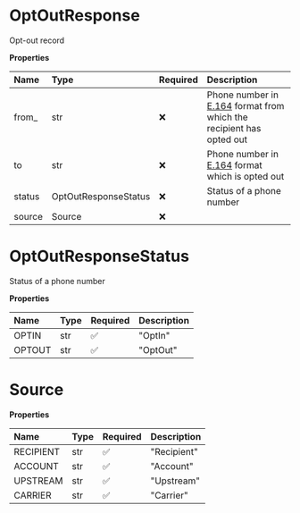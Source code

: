 # OptOutResponse

Opt-out record

**Properties**

| Name   | Type                 | Required | Description                                                                                                         |
| :----- | :------------------- | :------- | :------------------------------------------------------------------------------------------------------------------ |
| from\_ | str                  | ❌       | Phone number in [E.164](https://www.itu.int/rec/T-REC-E.164-201011-I) format from which the recipient has opted out |
| to     | str                  | ❌       | Phone number in [E.164](https://www.itu.int/rec/T-REC-E.164-201011-I) format which is opted out                     |
| status | OptOutResponseStatus | ❌       | Status of a phone number                                                                                            |
| source | Source               | ❌       |                                                                                                                     |

# OptOutResponseStatus

Status of a phone number

**Properties**

| Name   | Type | Required | Description |
| :----- | :--- | :------- | :---------- |
| OPTIN  | str  | ✅       | "OptIn"     |
| OPTOUT | str  | ✅       | "OptOut"    |

# Source

**Properties**

| Name      | Type | Required | Description |
| :-------- | :--- | :------- | :---------- |
| RECIPIENT | str  | ✅       | "Recipient" |
| ACCOUNT   | str  | ✅       | "Account"   |
| UPSTREAM  | str  | ✅       | "Upstream"  |
| CARRIER   | str  | ✅       | "Carrier"   |

<!-- This file was generated by liblab | https://liblab.com/ -->

